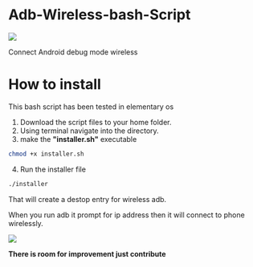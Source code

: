 # Adb-Wireless-bash-Script

<img src="https://github.com/skyways/Adb-Wireless-bash-Script/blob/master/icon.png"/>

Connect Android debug mode wireless

# How to install
This bash script has been tested in elementary os

1. Download the script files to your home folder.
2. Using terminal navigate into the directory.
3. make the **"installer.sh"** executable
```bash
chmod +x installer.sh
```

4. Run the installer file

```bash
./installer
```

That will create a destop entry for wireless adb.

When you run adb it prompt for ip address then it will connect to phone wirelessly.




<img src="https://github.com/skyways/Adb-Wireless-bash-Script/blob/master/Screenshot%20from%202019-10-31%2000-08-36.png"/>





**There is room for improvement just contribute**
